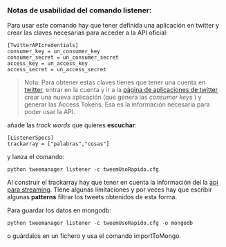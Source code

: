 ### Notas de usabilidad del comando **listener**:

Para usar este comando hay que tener definida una aplicación en twitter y crear las claves necesarias para acceder a la API oficial:
```
[TwitterAPIcredentials]
consumer_key = un_consumer_key
consumer_secret = un_consumer_secret
access_key = un_access_key
access_secret = un_access_secret
```
> Nota: Para obtener estas claves tienes que tener una cuenta en [twitter](https://twitter.com/), entrar en la cuenta y ir a la [página de aplicaciones de twitter](https://apps.twitter.com/) crear una nueva aplicación (que genera las *consumer keys* ) y generar las Access Tokens. Esa es la información necesaria para poder usar la API.

añade las *track words* que quieres **escuchar**:
```
[ListenerSpecs]
trackarray = ["palabras","cosas"]
```

y lanza el comando:
```
python tweemanager listener -c tweemUsoRapido.cfg
```

Al construir el trackarray hay que tener en cuenta la información del la [api para streaming](https://dev.twitter.com/streaming/overview/request-parameters#track). Tiene algunas limitaciones y por veces hay que escribir algunas **patterns** filtrar los tweets obtenidos de esta forma.

Para guardar los datos en mongodb:
```
python tweemanager listener -c tweemUsoRapido.cfg -o mongodb
```
o guárdalos en un fichero y usa el comando importToMongo.